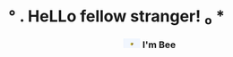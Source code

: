      

<h1 >° . HeLLo fellow stranger! ₀ *</h1>
<h3 align="center"><img src = "img/bee.gif" width = 30px> I'm Bee</h3>


<!---
ratwitxch/ratwitxch is a ✨ special ✨ repository because its `README.md` (this file) appears on your GitHub profile.
You can click the Preview link to take a look at your changes.
--->
